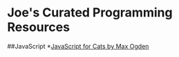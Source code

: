 # Joe's Curated Programming Resources

##JavaScript
*[JavaScript for Cats by Max Ogden](http://jsforcats.com/)
